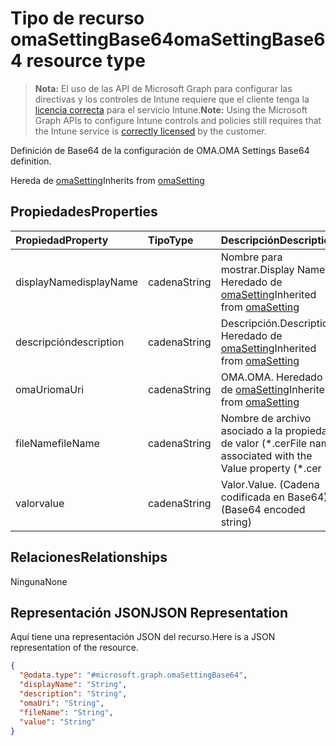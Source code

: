 # <a name="omasettingbase64-resource-type"></a><span data-ttu-id="c428d-101">Tipo de recurso omaSettingBase64</span><span class="sxs-lookup"><span data-stu-id="c428d-101">omaSettingBase64 resource type</span></span>

> <span data-ttu-id="c428d-102">**Nota:** El uso de las API de Microsoft Graph para configurar las directivas y los controles de Intune requiere que el cliente tenga la [licencia correcta](https://go.microsoft.com/fwlink/?linkid=839381) para el servicio Intune.</span><span class="sxs-lookup"><span data-stu-id="c428d-102">**Note:** Using the Microsoft Graph APIs to configure Intune controls and policies still requires that the Intune service is [correctly licensed](https://go.microsoft.com/fwlink/?linkid=839381) by the customer.</span></span>

<span data-ttu-id="c428d-103">Definición de Base64 de la configuración de OMA.</span><span class="sxs-lookup"><span data-stu-id="c428d-103">OMA Settings Base64 definition.</span></span>

<span data-ttu-id="c428d-104">Hereda de [omaSetting](../resources/intune_deviceconfig_omasetting.md)</span><span class="sxs-lookup"><span data-stu-id="c428d-104">Inherits from [omaSetting](../resources/intune_deviceconfig_omasetting.md)</span></span>

## <a name="properties"></a><span data-ttu-id="c428d-105">Propiedades</span><span class="sxs-lookup"><span data-stu-id="c428d-105">Properties</span></span>
|<span data-ttu-id="c428d-106">Propiedad</span><span class="sxs-lookup"><span data-stu-id="c428d-106">Property</span></span>|<span data-ttu-id="c428d-107">Tipo</span><span class="sxs-lookup"><span data-stu-id="c428d-107">Type</span></span>|<span data-ttu-id="c428d-108">Descripción</span><span class="sxs-lookup"><span data-stu-id="c428d-108">Description</span></span>|
|:---|:---|:---|
|<span data-ttu-id="c428d-109">displayName</span><span class="sxs-lookup"><span data-stu-id="c428d-109">displayName</span></span>|<span data-ttu-id="c428d-110">cadena</span><span class="sxs-lookup"><span data-stu-id="c428d-110">String</span></span>|<span data-ttu-id="c428d-111">Nombre para mostrar.</span><span class="sxs-lookup"><span data-stu-id="c428d-111">Display Name</span></span> <span data-ttu-id="c428d-112">Heredado de [omaSetting](../resources/intune_deviceconfig_omasetting.md)</span><span class="sxs-lookup"><span data-stu-id="c428d-112">Inherited from [omaSetting](../resources/intune_deviceconfig_omasetting.md)</span></span>|
|<span data-ttu-id="c428d-113">descripción</span><span class="sxs-lookup"><span data-stu-id="c428d-113">description</span></span>|<span data-ttu-id="c428d-114">cadena</span><span class="sxs-lookup"><span data-stu-id="c428d-114">String</span></span>|<span data-ttu-id="c428d-115">Descripción.</span><span class="sxs-lookup"><span data-stu-id="c428d-115">Description.</span></span> <span data-ttu-id="c428d-116">Heredado de [omaSetting](../resources/intune_deviceconfig_omasetting.md)</span><span class="sxs-lookup"><span data-stu-id="c428d-116">Inherited from [omaSetting](../resources/intune_deviceconfig_omasetting.md)</span></span>|
|<span data-ttu-id="c428d-117">omaUri</span><span class="sxs-lookup"><span data-stu-id="c428d-117">omaUri</span></span>|<span data-ttu-id="c428d-118">cadena</span><span class="sxs-lookup"><span data-stu-id="c428d-118">String</span></span>|<span data-ttu-id="c428d-119">OMA.</span><span class="sxs-lookup"><span data-stu-id="c428d-119">OMA.</span></span> <span data-ttu-id="c428d-120">Heredado de [omaSetting](../resources/intune_deviceconfig_omasetting.md)</span><span class="sxs-lookup"><span data-stu-id="c428d-120">Inherited from [omaSetting](../resources/intune_deviceconfig_omasetting.md)</span></span>|
|<span data-ttu-id="c428d-121">fileName</span><span class="sxs-lookup"><span data-stu-id="c428d-121">fileName</span></span>|<span data-ttu-id="c428d-122">cadena</span><span class="sxs-lookup"><span data-stu-id="c428d-122">String</span></span>|<span data-ttu-id="c428d-123">Nombre de archivo asociado a la propiedad de valor (\*.cer</span><span class="sxs-lookup"><span data-stu-id="c428d-123">File name associated with the Value property (\*.cer</span></span> | <span data-ttu-id="c428d-124">\*.crt).</span><span class="sxs-lookup"><span data-stu-id="c428d-124">\*.crt ).</span></span>|
|<span data-ttu-id="c428d-125">valor</span><span class="sxs-lookup"><span data-stu-id="c428d-125">value</span></span>|<span data-ttu-id="c428d-126">cadena</span><span class="sxs-lookup"><span data-stu-id="c428d-126">String</span></span>|<span data-ttu-id="c428d-127">Valor.</span><span class="sxs-lookup"><span data-stu-id="c428d-127">Value.</span></span> <span data-ttu-id="c428d-128">(Cadena codificada en Base64)</span><span class="sxs-lookup"><span data-stu-id="c428d-128">(Base64 encoded string)</span></span>|

## <a name="relationships"></a><span data-ttu-id="c428d-129">Relaciones</span><span class="sxs-lookup"><span data-stu-id="c428d-129">Relationships</span></span>
<span data-ttu-id="c428d-130">Ninguna</span><span class="sxs-lookup"><span data-stu-id="c428d-130">None</span></span>
## <a name="json-representation"></a><span data-ttu-id="c428d-131">Representación JSON</span><span class="sxs-lookup"><span data-stu-id="c428d-131">JSON Representation</span></span>
<span data-ttu-id="c428d-132">Aquí tiene una representación JSON del recurso.</span><span class="sxs-lookup"><span data-stu-id="c428d-132">Here is a JSON representation of the resource.</span></span>
<!-- {
  "blockType": "resource",
  "keyProperty": "id",
  "@odata.type": "microsoft.graph.omaSettingBase64"
}
-->
``` json
{
  "@odata.type": "#microsoft.graph.omaSettingBase64",
  "displayName": "String",
  "description": "String",
  "omaUri": "String",
  "fileName": "String",
  "value": "String"
}
```



